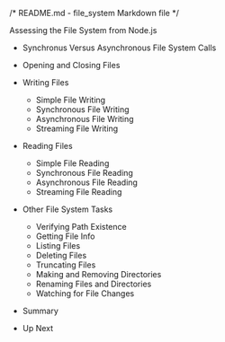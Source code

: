 /* README.md - file_system Markdown file */

Assessing the File System from Node.js
 
- Synchronus Versus Asynchronous File System Calls
	
- Opening and Closing Files

- Writing Files
  - Simple File Writing
  - Synchronous File Writing
  - Asynchronous File Writing
  - Streaming File Writing

- Reading Files
  - Simple File Reading
  - Synchronous File Reading 
  - Asynchronous File Reading
  - Streaming File Reading
	
- Other File System Tasks
  - Verifying Path Existence
  - Getting File Info
  - Listing Files
  - Deleting Files
  - Truncating Files
  - Making and Removing Directories
  - Renaming Files and Directories
  - Watching for File Changes

- Summary

- Up Next
